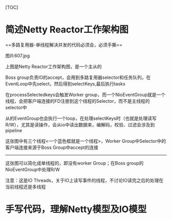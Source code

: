 [TOC]

# 简述Netty Reactor工作架构图

==多路复用器-单线程解决并发的代码必须会，必须手撕==

图片607.jpg

上图是Netty Reactor工作架构图，是一个主从的

Boss group负责IO的accept，会用到多路复用器selector和任务队列，在EventLoop中先select，然后得到selectKeys,最后执行tasks

在processSelectedkeys会触发Worker group，而一个NioEventGroup就是一个线程，会把客户端连接的FD注册到这个线程的Selector，而不是主线程的selector中

从的EventGroup也会执行一个loop，在处理selectKeys时（也就是处理读写R/W），尤其是读操作，会从io中读出数据来，编解码，校验、过滤会涉及到pipeline

这张图中有三个线程<一个蓝色框就是一个线程>，Worker Group中Selector中的客户端连接来源于Boss Group中accept的连接


---
这张图可以简化成单线程的，即没有worker Group；在Boss group的NioEventGroup中处理R/W

注意：这是IO Threads，关于IO上读写事件的线程，不讨论IO读完之后的处理在当前线程还是多线程

# 手写代码，理解Netty模型及IO模型



